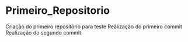 # Primeiro_Repositorio
 Criação do primeiro repositório para teste
Realização do primeiro commit
Realização do segundo commit